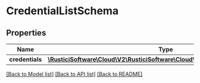 # CredentialListSchema

## Properties
Name | Type | Description | Notes
------------ | ------------- | ------------- | -------------
**credentials** | [**\RusticiSoftware\Cloud\V2\RusticiSoftware\Cloud\V2\Model\CredentialSchema[]**](CredentialSchema.md) |  | [optional] 

[[Back to Model list]](../README.md#documentation-for-models) [[Back to API list]](../README.md#documentation-for-api-endpoints) [[Back to README]](../README.md)


